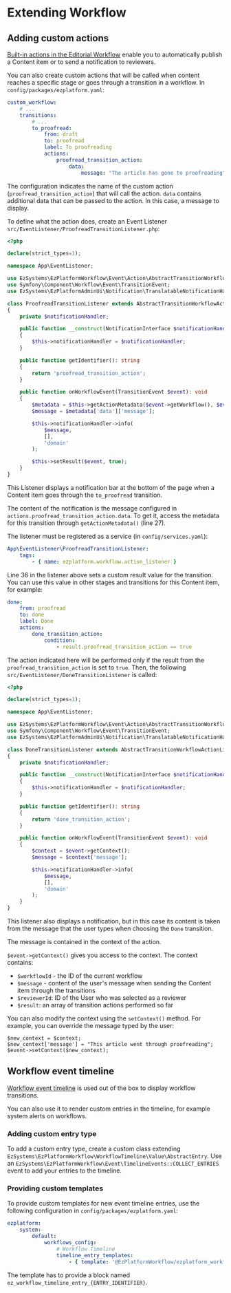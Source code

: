 # Extending Workflow

## Adding custom actions

[Built-in actions in the Editorial Workflow](../workflow.md#publishing-content-with-workflow)
enable you to automatically publish a Content item or to send a notification to reviewers.

You can also create custom actions that will be called when content reaches a specific stage
or goes through a transition in a workflow. In `config/packages/ezplatform.yaml`:

``` yaml
custom_workflow:
    # ...
    transitions:
        # ...
        to_proofread:
            from: draft
            to: proofread
            label: To proofreading
            actions:
                proofread_transition_action:
                    data:
                        message: "The article has gone to proofreading"
```

The configuration indicates the name of the custom action (`proofread_transition_action`) that will call the action.
`data` contains additional data that can be passed to the action. In this case, a message to display.

To define what the action does, create an Event Listener `src/EventListener/ProofreadTransitionListener.php`:

``` php hl_lines="27 36"
<?php

declare(strict_types=1);

namespace App\EventListener;

use EzSystems\EzPlatformWorkflow\Event\Action\AbstractTransitionWorkflowActionListener;
use Symfony\Component\Workflow\Event\TransitionEvent;
use EzSystems\EzPlatformAdminUi\Notification\TranslatableNotificationHandlerInterface as NotificationInterface;

class ProofreadTransitionListener extends AbstractTransitionWorkflowActionListener
{
    private $notificationHandler;

    public function __construct(NotificationInterface $notificationHandler)
    {
        $this->notificationHandler = $notificationHandler;
    }

    public function getIdentifier(): string
    {
        return 'proofread_transition_action';
    }

    public function onWorkflowEvent(TransitionEvent $event): void
    {
        $metadata = $this->getActionMetadata($event->getWorkflow(), $event->getTransition());
        $message = $metadata['data']['message'];

        $this->notificationHandler->info(
            $message,
            [],
            'domain'
        );

        $this->setResult($event, true);
    }
}
```

This Listener displays a notification bar at the bottom of the page when a Content item goes through the `to_proofread` transition.

The content of the notification is the message configured in `actions.proofread_transition_action.data`.
To get it, access the metadata for this transition through `getActionMetadata()` (line 27).

The listener must be registered as a service (in `config/services.yaml`):

``` yaml
App\EventListener\ProofreadTransitionListener:
    tags:
        - { name: ezplatform.workflow.action_listener }
```

Line 36 in the listener above sets a custom result value for the transition.
You can use this value in other stages and transitions for this Content item, for example:

``` yaml
done:
    from: proofread
    to: done
    label: Done
    actions:
        done_transition_action:
            condition:
                - result.proofread_transition_action == true
```

The action indicated here will be performed only if the result from the `proofread_transition_action` is set to `true`.
Then, the following `src/EventListener/DoneTransitionListener` is called:

``` php hl_lines="27"
<?php

declare(strict_types=1);

namespace App\EventListener;

use EzSystems\EzPlatformWorkflow\Event\Action\AbstractTransitionWorkflowActionListener;
use Symfony\Component\Workflow\Event\TransitionEvent;
use EzSystems\EzPlatformAdminUi\Notification\TranslatableNotificationHandlerInterface as NotificationInterface;

class DoneTransitionListener extends AbstractTransitionWorkflowActionListener
{
    private $notificationHandler;

    public function __construct(NotificationInterface $notificationHandler)
    {
        $this->notificationHandler = $notificationHandler;
    }

    public function getIdentifier(): string
    {
        return 'done_transition_action';
    }

    public function onWorkflowEvent(TransitionEvent $event): void
    {
        $context = $event->getContext();
        $message = $context['message'];

        $this->notificationHandler->info(
            $message,
            [],
            'domain'
        );
    }
}
```

This listener also displays a notification, but in this case its content is taken from the message
that the user types when choosing the `Done` transition.

The message is contained in the context of the action.

`$event->getContext()` gives you access to the context.
The context contains:

- `$workflowId` - the ID of the current workflow
- `$message` - content of the user's message when sending the Content item through the transitions
- `$reviewerId`: ID of the User who was selected as a reviewer
- `$result`: an array of transition actions performed so far

You can also modify the context using the `setContext()` method.
For example, you can override the message typed by the user:

```
$new_context = $context;
$new_context['message'] = "This article went through proofreading";
$event->setContext($new_context);
```

## Workflow event timeline

[Workflow event timeline](../workflow.md) is used out of the box to display workflow transitions.

You can also use it to render custom entries in the timeline, for example system alerts on workflows.

### Adding custom entry type

To add a custom entry type, create a custom class extending `EzSystems\EzPlatformWorkflow\WorkflowTimeline\Value\AbstractEntry`.
Use an `EzSystems\EzPlatformWorkflow\Event\TimelineEvents::COLLECT_ENTRIES` event to add your entries to the timeline.

### Providing custom templates

To provide custom templates for new event timeline entries, use the following configuration in `config/packages/ezplatform.yaml`:

``` yaml
ezplatform:
    system:
        default:
            workflows_config:
                # Workflow Timeline
                timeline_entry_templates:
                    - { template: '@EzPlatformWorkflow/ezplatform_workflow/timeline/entries.html.twig', priority: 10 }
```

The template has to provide a block named `ez_workflow_timeline_entry_{ENTRY_IDENTIFIER}`.
